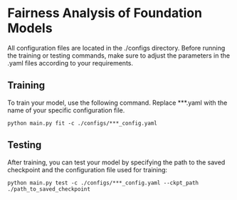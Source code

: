 # Fairness Analysis of Foundation Models
All configuration files are located in the ./configs directory. Before running the training or testing commands, make sure to adjust the parameters in the .yaml files according to your requirements.

## Training
To train your model, use the following command. Replace ***.yaml with the name of your specific configuration file.

`python main.py fit -c ./configs/***_config.yaml `

## Testing
After training, you can test your model by specifying the path to the saved checkpoint and the configuration file used for training:

`python main.py test -c ./configs/***_config.yaml --ckpt_path ./path_to_saved_checkpoint `
